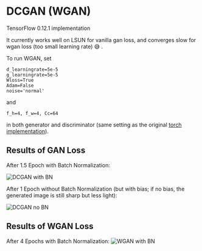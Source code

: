 # DCGAN (WGAN)
TensorFlow 0.12.1  implementation

It currently works well on LSUN for vanilla gan loss, and converges slow for wgan loss (too small learning rate) :sweat_smile: .

To run WGAN, set 
```
d_learningrate=5e-5
g_learningrate=5e-5
Wloss=True
Adam=False
noise='normal'
``` 
and
```
f_h=4, f_w=4, Cc=64
``` 
in both generator and discriminator (same setting as the original [torch implementation](https://github.com/martinarjovsky/WassersteinGAN)).

## Results of GAN Loss

After 1.5 Epoch with Batch Normalization:

![DCGAN with BN](https://github.com/lovecambi/dcgan/blob/master/imgs/dcgan_BN1.5ep.jpg)

After 1 Epoch without Batch Normalization (but with bias; if no bias, the generated image is still sharp but less light):

![DCGAN no BN](https://github.com/lovecambi/DCGAN/blob/master/imgs/dcgan_noBN1ep.jpg)

## Results of WGAN Loss

After 4 Epochs with Batch Normalization:
![WGAN with BN](https://github.com/lovecambi/DCGAN/blob/master/imgs/WGAN_BN4ep.jpg)

